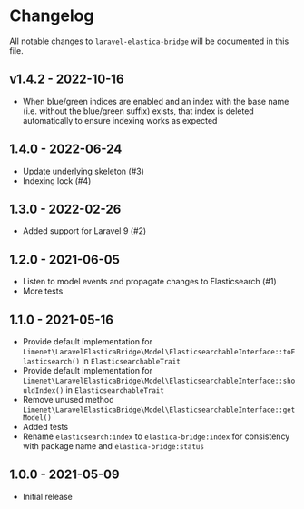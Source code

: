 # Changelog

All notable changes to `laravel-elastica-bridge` will be documented in this file.

## v1.4.2 - 2022-10-16

- When blue/green indices are enabled and an index with the base name (i.e. without the blue/green suffix) exists, that index is deleted automatically to ensure indexing works as expected

## 1.4.0 - 2022-06-24

- Update underlying skeleton (#3)
- Indexing lock (#4)

## 1.3.0 - 2022-02-26

- Added support for Laravel 9 (#2)

## 1.2.0 - 2021-06-05

- Listen to model events and propagate changes to Elasticsearch (#1)
- More tests

## 1.1.0 - 2021-05-16

- Provide default implementation for `Limenet\LaravelElasticaBridge\Model\ElasticsearchableInterface::toElasticsearch()` in `ElasticsearchableTrait`
- Provide default implementation for `Limenet\LaravelElasticaBridge\Model\ElasticsearchableInterface::shouldIndex()` in `ElasticsearchableTrait`
- Remove unused method `Limenet\LaravelElasticaBridge\Model\ElasticsearchableInterface::getModel()`
- Added tests
- Rename `elasticsearch:index` to  `elastica-bridge:index` for consistency with package name and  `elastica-bridge:status`

## 1.0.0 - 2021-05-09

- Initial release
